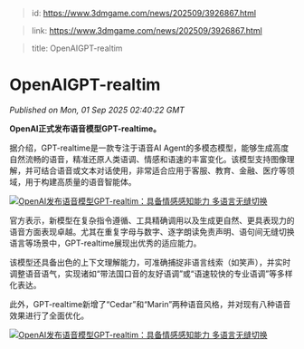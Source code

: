 > id: https://www.3dmgame.com/news/202509/3926867.html

> link: https://www.3dmgame.com/news/202509/3926867.html

> title: OpenAIGPT-realtim

# OpenAIGPT-realtim
_Published on Mon, 01 Sep 2025 02:40:22 GMT_

**OpenAI正式发布语音模型GPT-realtime。**

据介绍，GPT-realtime是一款专注于语音AI Agent的多模态模型，能够生成高度自然流畅的语音，精准还原人类语调、情感和语速的丰富变化。该模型支持图像理解，并可结合语音或文本对话使用，非常适合应用于客服、教育、金融、医疗等领域，用于构建高质量的语音智能体。

[![OpenAI发布语音模型GPT-realtim：具备情感感知能力 多语言无缝切换](https://img.3dmgame.com/uploads/images/xiaz/20250901/1756694360_337385.png)](https://img1.mydrivers.com/img/20250901/8fc4814b198240d3a217b12a0481a5cf.png)

官方表示，新模型在复杂指令遵循、工具精确调用以及生成更自然、更具表现力的语音方面表现卓越。尤其在重复字母与数字、逐字朗读免责声明、语句间无缝切换语言等场景中，GPT-realtime展现出优秀的适应能力。

该模型还具备出色的上下文理解能力，可准确捕捉非语言线索（如笑声），并实时调整语音语气，实现诸如“带法国口音的友好语调”或“语速较快的专业语调”等多样化表达。

此外，GPT-realtime新增了“Cedar”和“Marin”两种语音风格，并对现有八种语音效果进行了全面优化。

[![OpenAI发布语音模型GPT-realtim：具备情感感知能力 多语言无缝切换](https://img.3dmgame.com/uploads/images/xiaz/20250901/1756694360_450670.png)](https://img1.mydrivers.com/img/20250901/776fd123b6034b059d727d2b070bc123.png)
